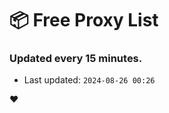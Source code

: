 # :package: Free Proxy List
### Updated every 15 minutes.

- Last updated: `2024-08-26 00:26`

:heart:

